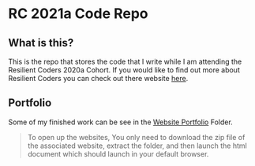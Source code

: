 # RC 2021a Code Repo

## What is this?
This is the repo that stores the code that I write while I am attending the Resilient Coders 2020a Cohort. If you would like to find out more about Resilient Coders you can check out there website [here](http://resilientcoders.org).

## Portfolio
Some of my finished work can be see in the [Website Portfolio](https://github.com/wadedesir/RC-2021a-Code/tree/main/Website%20Portfolio) Folder.
>To open up the websites, You only need to download the zip file of the associated website, extract the folder, and then launch the html document which should launch in your default browser.
